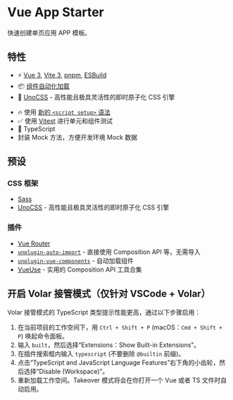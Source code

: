# Vue App Starter

快速创建单页应用 APP 模板。

## 特性

- ⚡️ [Vue 3](https://github.com/vuejs/core), [Vite 3](https://github.com/vitejs/vite), [pnpm](https://pnpm.io/), [ESBuild](https://github.com/evanw/esbuild)
- 📦 [组件自动化加载](./src/components)
- 🎨 [UnoCSS](https://github.com/unocss/unocss) - 高性能且极具灵活性的即时原子化 CSS 引擎
<!-- - 😃 [各种图标集为你所用](https://github.com/antfu/unocss/tree/main/packages/preset-icons) -->
- 🔥 使用 [新的 `<script setup>` 语法](https://github.com/vuejs/rfcs/pull/227)
- ✅ 使用 [Vitest](http://vitest.dev/) 进行单元和组件测试
- 🦾 TypeScript
- 封装 Mock 方法，方便开发环境 Mock 数据

## 预设

### CSS 框架

- [Sass](https://sass-lang.com/)
- [UnoCSS](https://github.com/antfu/unocss) - 高性能且极具灵活性的即时原子化 CSS 引擎

### 插件

- [Vue Router](https://github.com/vuejs/vue-router)
- [`unplugin-auto-import`](https://github.com/antfu/unplugin-auto-import) - 直接使用 Composition API 等，无需导入
- [`unplugin-vue-components`](https://github.com/antfu/unplugin-vue-components) - 自动加载组件
- [VueUse](https://github.com/antfu/vueuse) - 实用的 Composition API 工具合集

## 开启 Volar 接管模式（仅针对 VSCode + Volar）

Volar 接管模式的 TypeScript 类型提示性能更高，通过以下步骤启用：

1. 在当前项目的工作空间下，用 `Ctrl + Shift + P` (macOS：`Cmd + Shift + P`) 唤起命令面板。
2. 输入 `built`，然后选择“Extensions：Show Built-in Extensions”。
3. 在插件搜索框内输入 `typescript` (不要删除 `@builtin` 前缀)。
4. 点击“TypeScript and JavaScript Language Features”右下角的小齿轮，然后选择“Disable (Workspace)”。
5. 重新加载工作空间。Takeover 模式将会在你打开一个 Vue 或者 TS 文件时自动启用。
